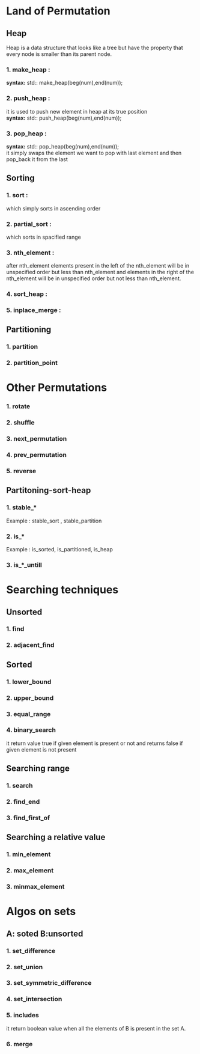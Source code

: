 <h1> Land of Permutation </h1>
<h2>Heap </h2>
Heap is a data structure that looks like a tree but have the property that every node is smaller than its parent node.
<h3><b>1. make_heap : </b></h3>
<b>syntax:</b> std:: make_heap(beg(num),end(num));
<h3><b>2. push_heap : </b></h3>
it is used to push new element in heap at its true position <br>
<b>syntax:</b> std:: push_heap(beg(num),end(num));
<h3><b>3. pop_heap :</b></h3>
<b>syntax:</b> std:: pop_heap(beg(num),end(num));<br>
it simply swaps the element we want to pop with last element and then pop_back it from the last

<h2>Sorting </h2>
<h3><b>1. sort :</h3></b>
which simply sorts in ascending order
<h3><b>2. partial_sort :</h3></b>
which sorts in spacified range
<h3><b>3. nth_element :</h3></b>
after nth_element elements present in the left of the nth_element will be in unspecified order but less than nth_element and elements in the right of the nth_element will be in unspecified order but not less than nth_element.
<h3><b>4. sort_heap :</h3></b>
<h3><b>5. inplace_merge :</h3></b>

<h2>Partitioning </h2>
<h3><b>1. partition </h3></b>
<h3><b>2. partition_point </h3></b>
<h1> Other Permutations </h1>
<h3>1. rotate</h3>
<h3>2. shuffle</h3>
<h3>3. next_permutation </h3>
<h3>4. prev_permutation </h3>
<h3>5. reverse</h3>
<h2>Partitoning-sort-heap </h2>
<h3>1. stable_*</h3>
Example : stable_sort , stable_partition
<h3>2. is_*</h3>
Example : is_sorted, is_partitioned, is_heap
<h3>3. is_*_untill</h3>
           
<h1> Searching techniques </h1>
<h2> Unsorted </h2>
<h3>1. find</h3>
<h3>2. adjacent_find</h3>
<h2> Sorted </h2>
<h3>1. lower_bound</h3>
<h3>2. upper_bound</h3>
<h3>3. equal_range</h3>
<h3>4. binary_search</h3> it return value true if given element is present or not and returns false if given element is not present
<h2> Searching range </h2>
<h3>1. search</h3>
<h3>2. find_end</h3>
<h3>3. find_first_of</h3>
<h2> Searching a relative value </h2>
<h3>1. min_element </h3>
<h3>2. max_element</h3>
<h3>3. minmax_element</h3>

<h1> Algos on sets </h1>
<h2> A: soted B:unsorted </h2>
<h3>1. set_difference </h3>
<h3>2. set_union</h3>
<h3>3. set_symmetric_difference</h3>
<h3>4. set_intersection</h3>
<h3>5. includes</h3> it return boolean value when all the elements of B is present in the set A.
<h3>6. merge</h3>

